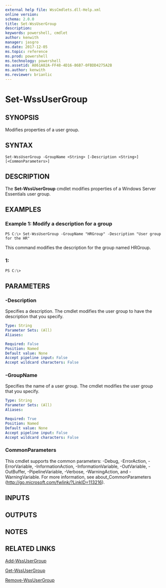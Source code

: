 ```yaml
---
external help file: WssCmdlets.dll-Help.xml
online version: 
schema: 2.0.0
title: Set-WssUserGroup
description: 
keywords: powershell, cmdlet
author: kenwith
manager: jasgro
ms.date: 2017-12-05
ms.topic: reference
ms.prod: powershell
ms.technology: powershell
ms.assetid: A861A82A-FF48-4D16-86B7-0FBDD4275A2B
ms.author: kenwith
ms.reviewer: brianlic
---
```


# Set-WssUserGroup

## SYNOPSIS
Modifies properties of a user group.

## SYNTAX

```
Set-WssUserGroup -GroupName <String> [-Description <String>] [<CommonParameters>]
```

## DESCRIPTION
The **Set-WssUserGroup** cmdlet modifies properties of a Windows Server Essentials user group.

## EXAMPLES

### Example 1: Modify a description for a group
```
PS C:\> Set-WssUserGroup -GroupName "HRGroup" -Description "User group for the HR"
```

This command modifies the description for the group named HRGroup.

### 1:
```
PS C:\>
```

## PARAMETERS

### -Description
Specifies a description.
The cmdlet modifies the user group to have the description that you specify.

```yaml
Type: String
Parameter Sets: (All)
Aliases: 

Required: False
Position: Named
Default value: None
Accept pipeline input: False
Accept wildcard characters: False
```

### -GroupName
Specifies the name of a user group.
The cmdlet modifies the user group that you specify.

```yaml
Type: String
Parameter Sets: (All)
Aliases: 

Required: True
Position: Named
Default value: None
Accept pipeline input: False
Accept wildcard characters: False
```

### CommonParameters
This cmdlet supports the common parameters: -Debug, -ErrorAction, -ErrorVariable, -InformationAction, -InformationVariable, -OutVariable, -OutBuffer, -PipelineVariable, -Verbose, -WarningAction, and -WarningVariable. For more information, see about_CommonParameters (http://go.microsoft.com/fwlink/?LinkID=113216).

## INPUTS

## OUTPUTS

## NOTES

## RELATED LINKS

[Add-WssUserGroup](./Add-WssUserGroup.md)

[Get-WssUserGroup](./Get-WssUserGroup.md)

[Remove-WssUserGroup](./Remove-WssUserGroup.md)

